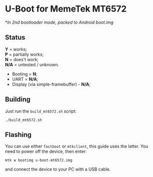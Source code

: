 # U-Boot for MemeTek MT6572
**In 2nd bootloader mode, packed to Android boot.img*

## Status
**Y** = works;\
**P** = partially works;\
**N** = does't work;\
**N/A** = untested / unknown.

* Booting = **N**;
* UART = **N/A**;
* Display (via simple-framebuffer) - **N/A**;

## Building
Just run the `build_mt6572.sh` script:
```
./build_mt6572.sh
```

## Flashing
You can use either `fastboot` or `mtkclient`, this guide uses the latter.
You need to power off the device, then enter: 
```
mtk w bootimg u-boot-mt6572.img
``` 
and connect the device to your PC with a USB cable.

